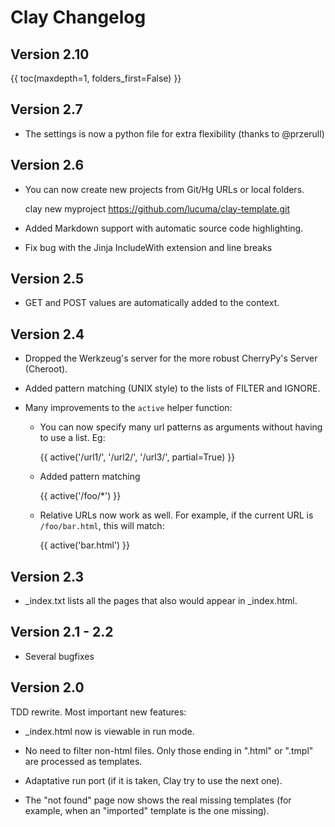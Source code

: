 # Clay Changelog

## Version 2.10
{{ toc(maxdepth=1, folders_first=False) }}

## Version 2.7

- The settings is now a python file for extra flexibility (thanks to @przerull)


## Version 2.6

- You can now create new projects from Git/Hg URLs or local folders.
    
    clay new myproject https://github.com/lucuma/clay-template.git

- Added Markdown support with automatic source code highlighting. 

- Fix bug with the Jinja IncludeWith extension and line breaks


## Version 2.5

- GET and POST values are automatically added to the context.


## Version 2.4

- Dropped the Werkzeug's server for the more robust CherryPy's Server (Cheroot).

- Added pattern matching (UNIX style) to the lists of FILTER and IGNORE.

- Many improvements to the `active` helper function:

    * You can now specify many url patterns as arguments without having to
      use a list. Eg:

        {{ active('/url1/', '/url2/', '/url3/', partial=True) }}

    * Added pattern matching

        {{ active('/foo/*') }}

    * Relative URLs now work as well. For example, if the current URL is
      `/foo/bar.html`, this will match:

        {{ active('bar.html') }}


## Version 2.3

- _index.txt lists all the pages that also would appear in _index.html.


## Version 2.1 - 2.2

- Several bugfixes


## Version 2.0

TDD rewrite. Most important new features:

- _index.html now is viewable in run mode.

- No need to filter non-html files. Only those ending in ".html" or ".tmpl" are processed as templates.

- Adaptative run port (if it is taken, Clay try to use the next one).

- The "not found" page now shows the real missing templates (for example, when an "imported" template is the one missing).
